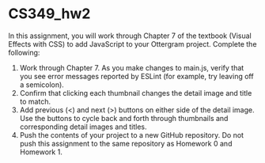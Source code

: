 # CS349_hw2

In this assignment, you will work through Chapter 7 of the textbook (Visual Effects with CSS) to add
JavaScript to your Ottergram project.
Complete the following:
1. Work through Chapter 7. As you make changes to main.js, verify that you see error
messages reported by ESLint (for example, try leaving off a semicolon).
2. Confirm that clicking each thumbnail changes the detail image and title to match.
3. Add previous (<) and next (>) buttons on either side of the detail image. Use the buttons to
cycle back and forth through thumbnails and corresponding detail images and titles.
4. Push the contents of your project to a new GitHub repository. Do not push this assignment to
the same repository as Homework 0 and Homework 1. 
